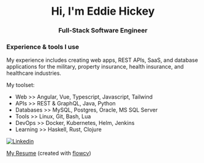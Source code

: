 <h1 align="center">Hi, I'm Eddie Hickey</h1>

<h3 align="center">Full-Stack Software Engineer</h3>

### Experience & tools I use

My experience includes creating web apps, REST APIs, SaaS, and database applications for the military, property insurance, health insurance, and healthcare industries.

My toolset:

- Web >> Angular, Vue, Typescript, Javascript, Tailwind
- APIs >> REST & GraphQL, Java, Python
- Databases >> MySQL, Postgres, Oracle, MS SQL Server
- Tools >> Linux, Git, Bash, Lua
- DevOps >> Docker, Kubernetes, Helm, Jenkins
- Learning >> Haskell, Rust, Clojure

[![Linkedin](https://img.shields.io/badge/LinkedIn-0077B5?style=for-the-badge&logo=linkedin&logoColor=white)](https://www.linkedin.com/in/eddie-hickey/)

[My Resume](EddieHickeyResume.pdf) (created with [flowcv](https://flowcv.com/))
